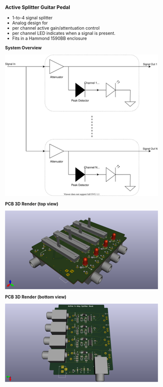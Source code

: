 ### Active Splitter Guitar Pedal

- 1-to-4 signal splitter
- Analog design for
- per channel active gain/attentuation control
- per channel LED indicates when a signal is present.
- Fits in a Hammond 1590BB enclosure

__System Overview__

![](ActiveSplitterPedal/RevB/SOIC14/docs/systemdesign/SplitterBlockDiagram.svg)

__PCB 3D Render (top view)__

![](ActiveSplitterPedal/RevB/SOIC14/docs/pcb_3d_render/top_view.png)

__PCB 3D Render (bottom view)__

![](ActiveSplitterPedal/RevB/SOIC14/docs/pcb_3d_render/bottom_view.png)
